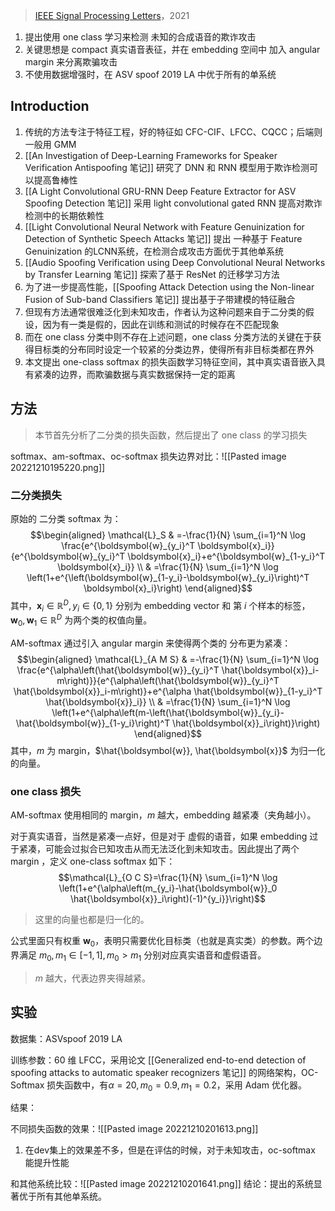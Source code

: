 > [IEEE Signal Processing Letters](https://ieeexplore.ieee.org/xpl/RecentIssue.jsp?punumber=97)，2021

1. 提出使用 one class 学习来检测 未知的合成语音的欺诈攻击
2. 关键思想是 compact 真实语音表征，并在 embedding 空间中 加入 angular margin 来分离欺骗攻击
3. 不使用数据增强时，在 ASV spoof 2019 LA 中优于所有的单系统


## Introduction

1. 传统的方法专注于特征工程，好的特征如 CFC-CIF、LFCC、CQCC；后端则一般用 GMM
2. [[An Investigation of Deep-Learning Frameworks for Speaker Verification Antispoofing 笔记]] 研究了 DNN 和 RNN 模型用于欺诈检测可以提高鲁棒性
3. [[A Light Convolutional GRU-RNN Deep Feature Extractor for ASV Spoofing Detection 笔记]] 采用 light convolutional gated RNN 提高对欺诈检测中的长期依赖性
4. [[Light Convolutional Neural Network with Feature Genuinization for Detection of Synthetic Speech Attacks 笔记]] 提出 一种基于 Feature Genuinization 的LCNN系统，在检测合成攻击方面优于其他单系统
5. [[Audio Spoofing Verification using Deep Convolutional Neural Networks by Transfer Learning 笔记]] 探索了基于 ResNet 的迁移学习方法
6. 为了进一步提高性能，[[Spoofing Attack Detection using the Non-linear Fusion of Sub-band Classifiers 笔记]] 提出基于子带建模的特征融合
7. 但现有方法通常很难泛化到未知攻击，作者认为这种问题来自于二分类的假设，因为有一类是假的，因此在训练和测试的时候存在不匹配现象
8. 而在 one class 分类中则不存在上述问题，one class 分类方法的关键在于获得目标类的分布同时设定一个较紧的分类边界，使得所有非目标类都在界外
9. 本文提出 one-class softmax 的损失函数学习特征空间，其中真实语音嵌入具有紧凑的边界，而欺骗数据与真实数据保持一定的距离

## 方法
> 本节首先分析了二分类的损失函数，然后提出了 one class 的学习损失

softmax、am-softmax、oc-softmax 损失边界对比：![[Pasted image 20221210195220.png]]

### 二分类损失

原始的 二分类 softmax 为：$$\begin{aligned}
\mathcal{L}_S & =-\frac{1}{N} \sum_{i=1}^N \log \frac{e^{\boldsymbol{w}_{y_i}^T \boldsymbol{x}_i}}{e^{\boldsymbol{w}_{y_i}^T \boldsymbol{x}_i}+e^{\boldsymbol{w}_{1-y_i}^T \boldsymbol{x}_i}} \\
& =\frac{1}{N} \sum_{i=1}^N \log \left(1+e^{\left(\boldsymbol{w}_{1-y_i}-\boldsymbol{w}_{y_i}\right)^T \boldsymbol{x}_i}\right)
\end{aligned}$$
其中，$\boldsymbol{x}_i \in \mathbb{R}^D,y_i \in\{0,1\}$ 分别为 embedding vector 和 第 $i$ 个样本的标签，$\boldsymbol{w}_0, \boldsymbol{w}_1 \in \mathbb{R}^D$ 为两个类的权值向量。

AM-softmax 通过引入 angular margin 来使得两个类的 分布更为紧凑：$$\begin{aligned}
\mathcal{L}_{A M S} & =-\frac{1}{N} \sum_{i=1}^N \log \frac{e^{\alpha\left(\hat{\boldsymbol{w}}_{y_i}^T \hat{\boldsymbol{x}}_i-m\right)}}{e^{\alpha\left(\hat{\boldsymbol{w}}_{y_i}^T \hat{\boldsymbol{x}}_i-m\right)}+e^{\alpha \hat{\boldsymbol{w}}_{1-y_i}^T \hat{\boldsymbol{x}}_i}} \\
& =\frac{1}{N} \sum_{i=1}^N \log \left(1+e^{\alpha\left(m-\left(\hat{\boldsymbol{w}}_{y_i}-\hat{\boldsymbol{w}}_{1-y_i}\right)^T \hat{\boldsymbol{x}}_i\right)}\right)
\end{aligned}$$
其中，$m$ 为 margin，$\hat{\boldsymbol{w}}, \hat{\boldsymbol{x}}$ 为归一化的向量。

### one class 损失
AM-softmax 使用相同的 margin，$m$ 越大，embedding 越紧凑（夹角越小）。

对于真实语音，当然是紧凑一点好，但是对于 虚假的语音，如果 embedding 过于紧凑，可能会过拟合已知攻击从而无法泛化到未知攻击。因此提出了两个 margin ，定义 one-class softmax 如下：$$\mathcal{L}_{O C S}=\frac{1}{N} \sum_{i=1}^N \log \left(1+e^{\alpha\left(m_{y_i}-\hat{\boldsymbol{w}}_0 \hat{\boldsymbol{x}}_i\right)(-1)^{y_i}}\right)$$
> 这里的向量也都是归一化的。

公式里面只有权重 $\boldsymbol{w}_0$，表明只需要优化目标类（也就是真实类）的参数。两个边界满足 $m_0, m_1 \in[-1,1], m_0>m_1$ 分别对应真实语音和虚假语音。
> $m$ 越大，代表边界夹得越紧。

## 实验

数据集：ASVspoof 2019 LA

训练参数：60 维 LFCC，采用论文 [[Generalized end-to-end detection of spoofing attacks to automatic speaker recognizers 笔记]] 的网络架构，OC-Softmax 损失函数中，有$\alpha=20,m_0=0.9,m_1=0.2$，采用 Adam 优化器。

结果：

不同损失函数的效果：![[Pasted image 20221210201613.png]]
1. 在dev集上的效果差不多，但是在评估的时候，对于未知攻击，oc-softmax 能提升性能

和其他系统比较：![[Pasted image 20221210201641.png]]
结论：提出的系统显著优于所有其他单系统。

